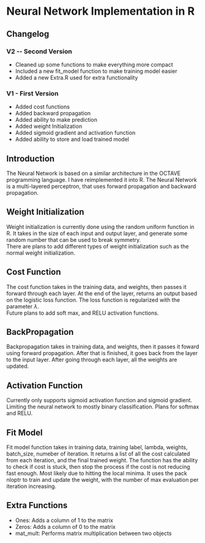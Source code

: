 # Neural Network Implementation in R  
  
## Changelog  
### V2 -- Second Version  
* Cleaned up some functions to make everything more compact
* Included a new fit_model function to make training model easier
* Added a new Extra.R used for extra functionality
### V1 - First Version
* Added cost functions
* Added backward propagation
* Added ability to make prediction
* Added weight Initialization
* Added sigmoid gradient and activation function
* Added ability to store and load trained model
## Introduction  
The Neural Network is based on a similar architecture in the OCTAVE programming language. I have reimplemented it into R. The Neural Network is a multi-layered perceptron, that uses forward propagation and backward propagation.  
## Weight Initialization  
Weight initialization is currently done using the random uniform function in R. It takes in the size of each input and output layer, and generate some random number that can be used to break symmetry.  
There are plans to add different types of weight initialization such as the normal weight initialization.
## Cost Function  
The cost function takes in the training data, and weights, then passes it forward through each layer. At the end of the layer, returns an output based on the logistic loss function. The loss function is regularized with the parameter $\lambda$.  
Future plans to add soft max, and RELU activation functions.
## BackPropagation
Backpropagation takes in training data, and weights, then it passes it foward using forward propagation. After that is finished, it goes back from the layer to the input layer. After going through each layer, all the weights are updated. 
## Activation Function
Currently only supports sigmoid activation function and sigmoid gradient. Limiting the neural network to mostly binary classification.
Plans for softmax and RELU.
## Fit Model
Fit model function takes in training data, training label, lambda, weights, batch_size, numeber of iteration. It returns a list of all the cost calculated from each iteration, and the final trained weight. The function has the ability to check if cost is stuck, then stop the process if the cost is not reducing fast enough. Most likely due to hitting the local minima. It uses the pack nloptr to train and update the weight, with the number of max evaluation per iteration increasing. 
## Extra Functions
* Ones: Adds a column of 1 to the matrix
* Zeros: Adds a column of 0 to the matrix
* mat_mult: Performs matrix multiplication between two objects
